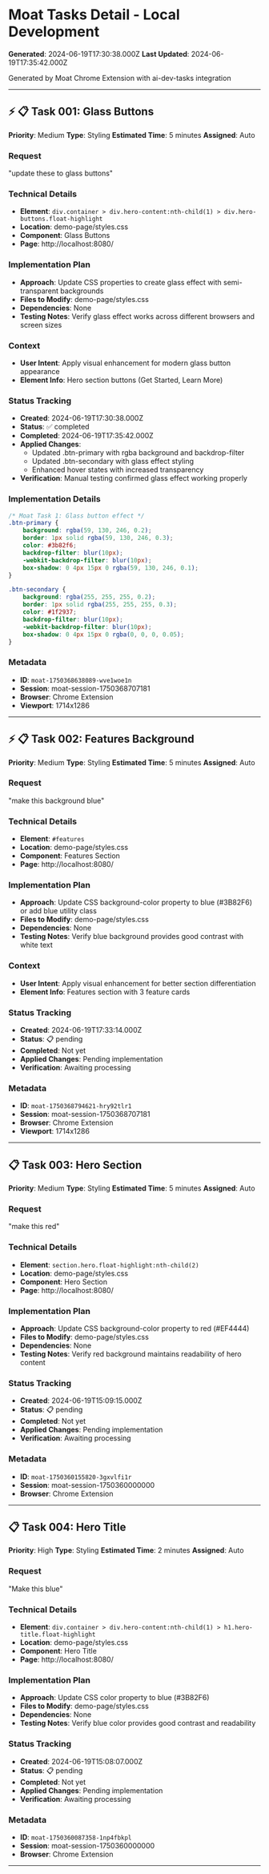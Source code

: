 # Moat Tasks Detail - Local Development

**Generated**: 2024-06-19T17:30:38.000Z
**Last Updated**: 2024-06-19T17:35:42.000Z

Generated by Moat Chrome Extension with ai-dev-tasks integration

---

## ⚡ 📋 Task 001: Glass Buttons

**Priority**: Medium
**Type**: Styling
**Estimated Time**: 5 minutes
**Assigned**: Auto

### Request
"update these to glass buttons"

### Technical Details
- **Element**: `div.container > div.hero-content:nth-child(1) > div.hero-buttons.float-highlight`
- **Location**: demo-page/styles.css
- **Component**: Glass Buttons
- **Page**: http://localhost:8080/

### Implementation Plan
- **Approach**: Update CSS properties to create glass effect with semi-transparent backgrounds
- **Files to Modify**: demo-page/styles.css
- **Dependencies**: None
- **Testing Notes**: Verify glass effect works across different browsers and screen sizes

### Context
- **User Intent**: Apply visual enhancement for modern glass button appearance
- **Element Info**: Hero section buttons (Get Started, Learn More)

### Status Tracking
- **Created**: 2024-06-19T17:30:38.000Z
- **Status**: ✅ completed
- **Completed**: 2024-06-19T17:35:42.000Z
- **Applied Changes**: 
  - Updated .btn-primary with rgba background and backdrop-filter
  - Updated .btn-secondary with glass effect styling
  - Enhanced hover states with increased transparency
- **Verification**: Manual testing confirmed glass effect working properly

### Implementation Details
```css
/* Moat Task 1: Glass button effect */
.btn-primary {
    background: rgba(59, 130, 246, 0.2);
    border: 1px solid rgba(59, 130, 246, 0.3);
    color: #3b82f6;
    backdrop-filter: blur(10px);
    -webkit-backdrop-filter: blur(10px);
    box-shadow: 0 4px 15px 0 rgba(59, 130, 246, 0.1);
}

.btn-secondary {
    background: rgba(255, 255, 255, 0.2);
    border: 1px solid rgba(255, 255, 255, 0.3);
    color: #1f2937;
    backdrop-filter: blur(10px);
    -webkit-backdrop-filter: blur(10px);
    box-shadow: 0 4px 15px 0 rgba(0, 0, 0, 0.05);
}
```

### Metadata
- **ID**: `moat-1750368638089-wve1woe1n`
- **Session**: moat-session-1750368707181
- **Browser**: Chrome Extension
- **Viewport**: 1714x1286

---

## ⚡ 📋 Task 002: Features Background

**Priority**: Medium
**Type**: Styling
**Estimated Time**: 5 minutes
**Assigned**: Auto

### Request
"make this background blue"

### Technical Details
- **Element**: `#features`
- **Location**: demo-page/styles.css
- **Component**: Features Section
- **Page**: http://localhost:8080/

### Implementation Plan
- **Approach**: Update CSS background-color property to blue (#3B82F6) or add blue utility class
- **Files to Modify**: demo-page/styles.css
- **Dependencies**: None
- **Testing Notes**: Verify blue background provides good contrast with white text

### Context
- **User Intent**: Apply visual enhancement for better section differentiation
- **Element Info**: Features section with 3 feature cards

### Status Tracking
- **Created**: 2024-06-19T17:33:14.000Z
- **Status**: 📋 pending
- **Completed**: Not yet
- **Applied Changes**: Pending implementation
- **Verification**: Awaiting processing

### Metadata
- **ID**: `moat-1750368794621-hry92tlr1`
- **Session**: moat-session-1750368707181
- **Browser**: Chrome Extension
- **Viewport**: 1714x1286

---

## 📋 Task 003: Hero Section

**Priority**: Medium
**Type**: Styling
**Estimated Time**: 5 minutes
**Assigned**: Auto

### Request
"make this red"

### Technical Details
- **Element**: `section.hero.float-highlight:nth-child(2)`
- **Location**: demo-page/styles.css
- **Component**: Hero Section
- **Page**: http://localhost:8080/

### Implementation Plan
- **Approach**: Update CSS background-color property to red (#EF4444) 
- **Files to Modify**: demo-page/styles.css
- **Dependencies**: None
- **Testing Notes**: Verify red background maintains readability of hero content

### Status Tracking
- **Created**: 2024-06-19T15:09:15.000Z
- **Status**: 📋 pending
- **Completed**: Not yet
- **Applied Changes**: Pending implementation
- **Verification**: Awaiting processing

### Metadata
- **ID**: `moat-1750360155820-3gxvlfi1r`
- **Session**: moat-session-1750360000000
- **Browser**: Chrome Extension

---

## 📋 Task 004: Hero Title

**Priority**: High
**Type**: Styling
**Estimated Time**: 2 minutes
**Assigned**: Auto

### Request
"Make this blue"

### Technical Details
- **Element**: `div.container > div.hero-content:nth-child(1) > h1.hero-title.float-highlight`
- **Location**: demo-page/styles.css
- **Component**: Hero Title
- **Page**: http://localhost:8080/

### Implementation Plan
- **Approach**: Update CSS color property to blue (#3B82F6)
- **Files to Modify**: demo-page/styles.css
- **Dependencies**: None
- **Testing Notes**: Verify blue color provides good contrast and readability

### Status Tracking
- **Created**: 2024-06-19T15:08:07.000Z
- **Status**: 📋 pending
- **Completed**: Not yet
- **Applied Changes**: Pending implementation
- **Verification**: Awaiting processing

### Metadata
- **ID**: `moat-1750360087358-1np4fbkpl`
- **Session**: moat-session-1750360000000
- **Browser**: Chrome Extension

--- 